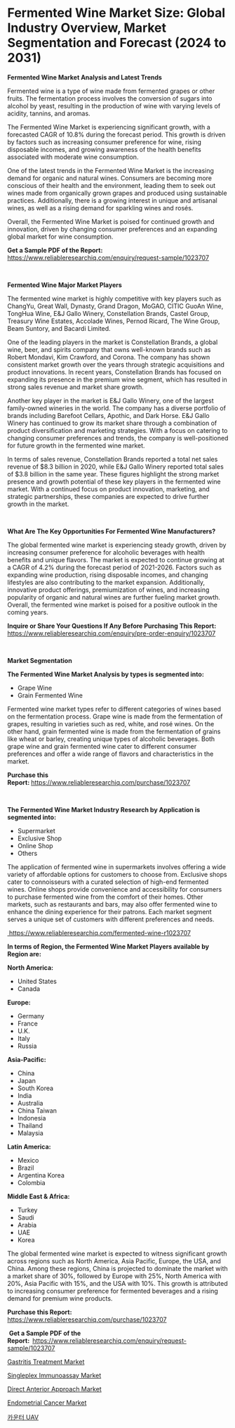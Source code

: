 <p><h1>Fermented Wine Market Size: Global Industry Overview, Market Segmentation and Forecast (2024 to 2031)</h1></p><p><strong>Fermented Wine Market Analysis and Latest Trends</strong></p>
<p><p>Fermented wine is a type of wine made from fermented grapes or other fruits. The fermentation process involves the conversion of sugars into alcohol by yeast, resulting in the production of wine with varying levels of acidity, tannins, and aromas.</p><p>The Fermented Wine Market is experiencing significant growth, with a forecasted CAGR of 10.8% during the forecast period. This growth is driven by factors such as increasing consumer preference for wine, rising disposable incomes, and growing awareness of the health benefits associated with moderate wine consumption.</p><p>One of the latest trends in the Fermented Wine Market is the increasing demand for organic and natural wines. Consumers are becoming more conscious of their health and the environment, leading them to seek out wines made from organically grown grapes and produced using sustainable practices. Additionally, there is a growing interest in unique and artisanal wines, as well as a rising demand for sparkling wines and rosés.</p><p>Overall, the Fermented Wine Market is poised for continued growth and innovation, driven by changing consumer preferences and an expanding global market for wine consumption.</p></p>
<p><strong>Get a Sample PDF of the Report:&nbsp;</strong> <a href="https://www.reliableresearchiq.com/enquiry/request-sample/1023707">https://www.reliableresearchiq.com/enquiry/request-sample/1023707</a></p>
<p>&nbsp;</p>
<p><strong>Fermented Wine Major Market Players</strong></p>
<p><p>The fermented wine market is highly competitive with key players such as ChangYu, Great Wall, Dynasty, Grand Dragon, MoGAO, CITIC GuoAn Wine, TongHua Wine, E&J Gallo Winery, Constellation Brands, Castel Group, Treasury Wine Estates, Accolade Wines, Pernod Ricard, The Wine Group, Beam Suntory, and Bacardi Limited.</p><p>One of the leading players in the market is Constellation Brands, a global wine, beer, and spirits company that owns well-known brands such as Robert Mondavi, Kim Crawford, and Corona. The company has shown consistent market growth over the years through strategic acquisitions and product innovations. In recent years, Constellation Brands has focused on expanding its presence in the premium wine segment, which has resulted in strong sales revenue and market share growth.</p><p>Another key player in the market is E&J Gallo Winery, one of the largest family-owned wineries in the world. The company has a diverse portfolio of brands including Barefoot Cellars, Apothic, and Dark Horse. E&J Gallo Winery has continued to grow its market share through a combination of product diversification and marketing strategies. With a focus on catering to changing consumer preferences and trends, the company is well-positioned for future growth in the fermented wine market.</p><p>In terms of sales revenue, Constellation Brands reported a total net sales revenue of $8.3 billion in 2020, while E&J Gallo Winery reported total sales of $3.8 billion in the same year. These figures highlight the strong market presence and growth potential of these key players in the fermented wine market. With a continued focus on product innovation, marketing, and strategic partnerships, these companies are expected to drive further growth in the market.</p></p>
<p>&nbsp;</p>
<p><strong>What Are The Key Opportunities For Fermented Wine Manufacturers?</strong></p>
<p><p>The global fermented wine market is experiencing steady growth, driven by increasing consumer preference for alcoholic beverages with health benefits and unique flavors. The market is expected to continue growing at a CAGR of 4.2% during the forecast period of 2021-2026. Factors such as expanding wine production, rising disposable incomes, and changing lifestyles are also contributing to the market expansion. Additionally, innovative product offerings, premiumization of wines, and increasing popularity of organic and natural wines are further fueling market growth. Overall, the fermented wine market is poised for a positive outlook in the coming years.</p></p>
<p><strong>Inquire or Share Your Questions If Any Before Purchasing This Report:</strong> <a href="https://www.reliableresearchiq.com/enquiry/pre-order-enquiry/1023707">https://www.reliableresearchiq.com/enquiry/pre-order-enquiry/1023707</a></p>
<p>&nbsp;</p>
<p><strong>Market Segmentation</strong></p>
<p><strong>The Fermented Wine Market Analysis by types is segmented into:</strong></p>
<p><ul><li>Grape Wine</li><li>Grain Fermented Wine</li></ul></p>
<p><p>Fermented wine market types refer to different categories of wines based on the fermentation process. Grape wine is made from the fermentation of grapes, resulting in varieties such as red, white, and rosé wines. On the other hand, grain fermented wine is made from the fermentation of grains like wheat or barley, creating unique types of alcoholic beverages. Both grape wine and grain fermented wine cater to different consumer preferences and offer a wide range of flavors and characteristics in the market.</p></p>
<p><strong>Purchase this Report:&nbsp;</strong><a href="https://www.reliableresearchiq.com/purchase/1023707">https://www.reliableresearchiq.com/purchase/1023707</a></p>
<p>&nbsp;</p>
<p><strong>The Fermented Wine Market Industry Research by Application is segmented into:</strong></p>
<p><ul><li>Supermarket</li><li>Exclusive Shop</li><li>Online Shop</li><li>Others</li></ul></p>
<p><p>The application of fermented wine in supermarkets involves offering a wide variety of affordable options for customers to choose from. Exclusive shops cater to connoisseurs with a curated selection of high-end fermented wines. Online shops provide convenience and accessibility for consumers to purchase fermented wine from the comfort of their homes. Other markets, such as restaurants and bars, may also offer fermented wine to enhance the dining experience for their patrons. Each market segment serves a unique set of customers with different preferences and needs.</p></p>
<p><a href="https://www.reliableresearchiq.com/fermented-wine-r1023707">&nbsp;https://www.reliableresearchiq.com/fermented-wine-r1023707</a></p>
<p><strong>In terms of Region, the Fermented Wine Market Players available by Region are:</strong></p>
<p>
    <p> <strong> North America: </strong>
        <ul>
            <li>United States</li>
            <li>Canada</li>
        </ul>
        </p> 
    <p> <strong> Europe: </strong>
        <ul>
            <li>Germany</li>
            <li>France</li>
            <li>U.K.</li>
            <li>Italy</li>
            <li>Russia</li>
        </ul>
        </p> 
    <p> <strong> Asia-Pacific: </strong>
        <ul>
            <li>China</li>
            <li>Japan</li>
            <li>South Korea</li>
            <li>India</li>
            <li>Australia</li>
            <li>China Taiwan</li>
            <li>Indonesia</li>
            <li>Thailand</li>
            <li>Malaysia</li>
        </ul>
        </p> 
    <p> <strong> Latin America: </strong>
        <ul>
            <li>Mexico</li>
            <li>Brazil</li>
            <li>Argentina Korea</li>
            <li>Colombia</li>
        </ul>
        </p> 
    <p> <strong> Middle East & Africa: </strong>
        <ul>
            <li>Turkey</li>
            <li>Saudi</li>
            <li>Arabia</li>
            <li>UAE</li>
            <li>Korea</li>
        </ul>
    </p>
    </p>
<p><p>The global fermented wine market is expected to witness significant growth across regions such as North America, Asia Pacific, Europe, the USA, and China. Among these regions, China is projected to dominate the market with a market share of 30%, followed by Europe with 25%, North America with 20%, Asia Pacific with 15%, and the USA with 10%. This growth is attributed to increasing consumer preference for fermented beverages and a rising demand for premium wine products.</p></p>
<p><strong>Purchase this Report: </strong><a href="https://www.reliableresearchiq.com/purchase/1023707">https://www.reliableresearchiq.com/purchase/1023707</a></p>
<p>&nbsp;<strong>Get a Sample PDF of the Report:&nbsp;&nbsp;</strong><a href="https://www.reliableresearchiq.com/enquiry/request-sample/1023707">https://www.reliableresearchiq.com/enquiry/request-sample/1023707</a></p>
<p><strong></strong></p>
<p><p><a href="https://github.com/nigngrjl95/Market-Research-Report-List-1/blob/main/gastritis-treatment-market.md">Gastritis Treatment Market</a></p><p><a href="https://github.com/ajiariaa/Market-Research-Report-List-1/blob/main/singleplex-immunoassay-market.md">Singleplex Immunoassay Market</a></p><p><a href="https://github.com/KavonHansen645/Market-Research-Report-List-1/blob/main/direct-anterior-approach-market.md">Direct Anterior Approach Market</a></p><p><a href="https://github.com/sarohimweaach77/Market-Research-Report-List-1/blob/main/endometrial-cancer-market.md">Endometrial Cancer Market</a></p><p><a href="https://github.com/Nicolasrown5/Market-Research-Report-List-2/blob/main/305715978425.md">카운터 UAV</a></p></p>